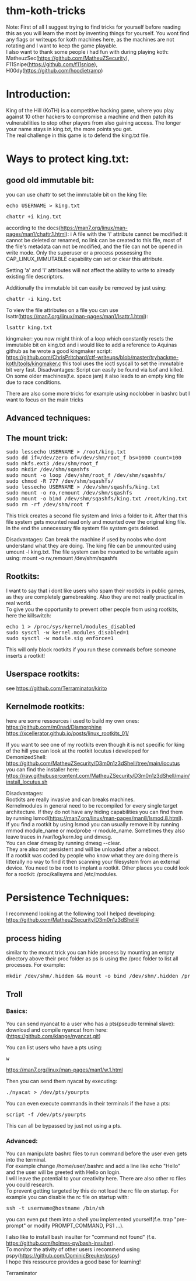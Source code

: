 # thm-koth-tricks

Note:
First of all I suggest trying to find tricks for yourself before reading this as you will learn the most by inventing things for yourself. You wont find any flags or writeups for koth machines here, as the machines are not rotating and I want to keep the game playable.  
I also want to thank some people i had fun with during playing koth: MatheuzSec(https://github.com/MatheuZSecurity), F11Snipe(https://github.com/f11snipe), H00dy(https://github.com/hoodietramp)

# Introduction:
King of the Hill (KoTH) is a competitive hacking game, where you play against 10 other hackers to compromise a machine and then patch its vulnerabilities to stop other players from also gaining access. 
The longer your name stays in king.txt, the more points you get.  
The real challenge in this game is to defend the king.txt file.

# Ways to protect king.txt:

## good old immutable bit:

you can use chattr to set the immutable bit on the king file:
<pre>echo USERNAME > king.txt</pre>
<pre>chattr +i king.txt</pre>
according to the docs(https://man7.org/linux/man-pages/man1/chattr.1.html):
i      A file with the 'i' attribute cannot be modified: it
       cannot be deleted or renamed, no link can be created to
       this file, most of the file's metadata can not be
       modified, and the file can not be opened in write mode.
       Only the superuser or a process possessing the
       CAP_LINUX_IMMUTABLE capability can set or clear this
       attribute.
    
Setting 'a' and 'i' attributes will not
       affect the ability to write to already existing file descriptors.

Additionally the immutable bit can easily be removed by just using:

<pre>chattr -i king.txt</pre>

To view the file attributes on a file you can use lsattr(https://man7.org/linux/man-pages/man1/lsattr.1.html):

<pre>lsattr king.txt</pre>

kingmaker:
you now might think of a loop which constantly resets the immutable bit on king.txt and i would like to add a reference to Aquinas github as he wrote a good kingmaker script: 
https://github.com/ChrisPritchard/ctf-writeups/blob/master/tryhackme-koth/tools/kingmaker.c
this tool uses the ioctl syscall to set the immutable bit very fast.
Disadvantages:
Script can easily be found via lsof and killed. On some older machines(f.e. space jam) it also leads to an empty king file due to race conditions.

There are also some more tricks for example using noclobber in bashrc but I want to focus on the main tricks
## Advanced techniques:

## The mount trick:
<pre>
sudo lessecho USERNAME > /root/king.txt
sudo dd if=/dev/zero of=/dev/shm/root_f bs=1000 count=100
sudo mkfs.ext3 /dev/shm/root_f
sudo mkdir /dev/shm/sqashfs
sudo mount -o loop /dev/shm/root_f /dev/shm/sqashfs/
sudo chmod -R 777 /dev/shm/sqashfs/
sudo lessecho USERNAME > /dev/shm/sqashfs/king.txt
sudo mount -o ro,remount /dev/shm/sqashfs
sudo mount -o bind /dev/shm/sqashfs/king.txt /root/king.txt
sudo rm -rf /dev/shm/root_f
</pre>

This trick creates a second file system and links a folder to it. 
After that this file system gets mounted read only and mounted over the original king file. 
In the end the unnecessary file system file system gets deleted.

Disadvantages:
Can break the machine if used by noobs who dont understand what they are doing. The king file can be unmounted using umount -l king.txt.
The file system can be mounted to be writable again using: mount -o rw,remount /dev/shm/sqashfs

## Rootkits:

I want to say that i dont like users who spam their rootkits in public games, as they are completely gamebreaking. Also they are not really practical in real world.  
To give you the opportunity to prevent other people from using rootkits, here the killswitch:
<pre>
echo 1 > /proc/sys/kernel/modules_disabled
sudo sysctl -w kernel.modules_disabled=1
sudo sysctl -w module.sig_enforce=1
</pre>
This will only block rootkits if you run these commads before someone inserts a rootkit!

## Userspace rootkits:
see https://github.com/Terraminator/kirito

## Kernelmode rootkits:
here are some ressources i used to build my own ones:
https://github.com/m0nad/Diamorphine
https://xcellerator.github.io/posts/linux_rootkits_01/

If you want to see one of my rootkits even though it is not specific for king of the hill you can look at the rootkit locutus i developed for DemonizedShell: 
https://github.com/MatheuZSecurity/D3m0n1z3dShell/tree/main/locutus  
you can find the installer here:  
https://raw.githubusercontent.com/MatheuZSecurity/D3m0n1z3dShell/main/install_locutus.sh

Disadvantages:  
Rootkits are really invasive and can breaks machines.  
Kernelmodules in general need to be recompiled for every single target architecture. If they do not have any hiding capabilities you can find them by running lsmod(https://man7.org/linux/man-pages/man8/lsmod.8.html).  
If you find a rootkit by using lsmod you can usually remove it by running rmmod module_name or modprobe -r module_name. Sometimes they also leave traces in /var/log/kern.log and dmesg.  
You can clear dmesg by running dmesg --clear.  
They are also not persistent and will be unloaded after a reboot.  
If a rootkit was coded by people who know what they are doing there is litterally no way to find it then scanning your filesystem from an external device. You need to be root to implant a rootkit. 
Other places you could look for a rootkit: /proc/kallsyms and /etc/modules.

# Persistence Techniques:
I recommend looking at the following tool I helped developing:  
https://github.com/MatheuZSecurity/D3m0n1z3dShell#

## process hiding  
similar to the mount trick you can hide process by mounting an empty directory above their proc folder as ps is using the /proc folder to list all processes. For example:

<pre>mkdir /dev/shm/.hidden && mount -o bind /dev/shm/.hidden /proc/pid</pre>

## Troll

### Basics:
You can send nyancat to a user who has a pts(pseudo terminal slave):  
download and compile nyancat from here: (https://github.com/klange/nyancat.git)

You can list users who have a pts using: <pre>w</pre>
https://man7.org/linux/man-pages/man1/w.1.html

Then you can send them nyacat by executing:  
<pre>./nyacat > /dev/pts/yourpts</pre>

You can even execute commands in their terminals if the have a pts:  
<pre>script -f /dev/pts/yourpts</pre>  

This can all be bypassed by just not using a pts.

### Advanced:

You can manipulate bashrc files to run command before the user even gets into the terminal.  
For example change /home/user/.bashrc and add a line like echo "Hello" and the user will be greeted with Hello on login.  
I will leave the potential to your creativity here. There are also other rc files you could research.  
To prevent getting targeted by this do not load the rc file on startup. For example you can disable the rc file on startup with:
<pre>ssh -t username@hostname /bin/sh</pre>

you can even put them into a shell you implemented yourself(f.e. trap "pre-prompt" or modify PROMPT_COMMAND, PS1 ...).

I also like to install bash insulter for "command not found" (f.e. https://github.com/holmes-py/bash-insulter).  
To monitor the ativity of other users i recommend using pspy(https://github.com/DominicBreuker/pspy)  
I hope this ressource provides a good base for learning!

Terraminator
